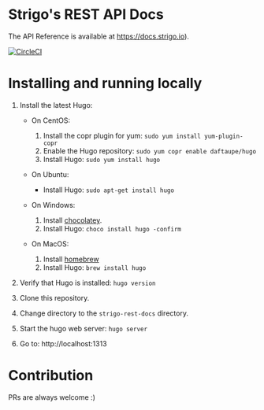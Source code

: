 # Strigo's REST API Docs

The API Reference is available at https://docs.strigo.io).

[![CircleCI](https://circleci.com/gh/strigo/rest-docs/tree/master.svg?style=shield)](https://circleci.com/gh/strigo/rest-docs/tree/master)

# Installing and running locally

1. Install the latest Hugo:

   - On CentOS:

     1. Install the copr plugin for yum: `sudo yum install yum-plugin-copr`
     1. Enable the Hugo repository: `sudo yum copr enable daftaupe/hugo`
     1. Install Hugo: `sudo yum install hugo`

   - On Ubuntu:

     - Install Hugo: `sudo apt-get install hugo`

   - On Windows:

     1. Install [chocolatey](https://chocolatey.org/install).
     1. Install Hugo: `choco install hugo -confirm`

   - On MacOS:

     1. Install [homebrew](https://brew.sh/)
     1. Install Hugo: `brew install hugo`

1. Verify that Hugo is installed: `hugo version`
1. Clone this repository.
1. Change directory to the `strigo-rest-docs` directory.
1. Start the hugo web server: `hugo server`
1. Go to: http://localhost:1313

# Contribution

PRs are always welcome :)
